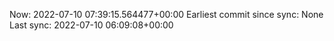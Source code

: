 Now: 2022-07-10 07:39:15.564477+00:00 Earliest commit since sync: None Last sync: 2022-07-10 06:09:08+00:00
